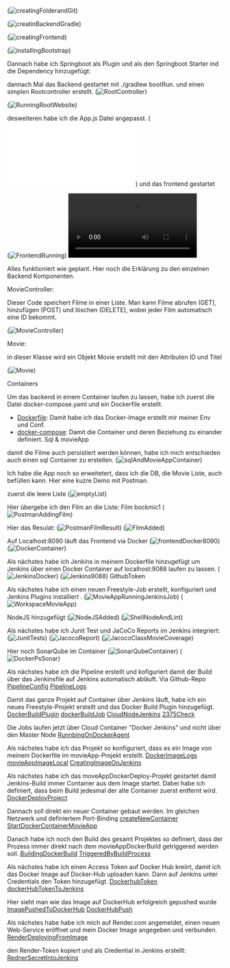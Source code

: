 

(![creatingFolderandGit](images/creatingFolderandGit.png))

(![creatinBackendGradle](images/creatinBackendGradle.png))

(![creatingFrontend](images/creatingFrontend.png))

(![installingBootstrap](images/installingBootstrap.png))

Dannach habe ich Springboot als Plugin und als den Springboot Starter ind die Dependency hinzugefügt:

dannach Mal das Backend gestartet mit ./gradlew bootRun. und einen simplen Rootcontroller erstellt.
(![RootController](images/RootController.png))

(![RunningRootWebsite](images/RunningRootWebsite.png))

desweiteren habe ich die App.js Datei angepasst. (![App.js](frontend/src/App.js)) und das frontend gestartet

(![FrontendRunning](images/FrontendRunning.png))
<video controls src="videos/ControllerWorking.mp4" title="Frontend Demonstration"></video>

Alles funktioniert wie geplant. Hier noch die Erklärung zu den einzelnen Backend Komponenten.

MovieController:

Dieser Code speichert Filme in einer Liste. Man kann Filme abrufen (GET), hinzufügen (POST) und löschen (DELETE), wobei jeder Film automatisch eine ID bekommt.

(![MovieController](images/MovieController.png))

Movie:

in dieser Klasse wird ein Objekt Movie erstellt mit den Attributen ID und Titel

(![Movie](images/Movie.png))



Containers

Um das backend in einem Container laufen zu lassen, habe ich zuerst die Datei docker-compose.yaml und ein Dockerfile erstellt.

- [Dockerfile](Dockerfile): Damit habe ich das Docker-Image erstellt mir meiner Env und Conf.
- [docker-compose](docker-compose.yaml): Damit die Container und deren Beziehung zu einander definiert. Sql & movieApp

damit die Filme auch persistiert werden können, habe ich mich entschieden auch einen sql Container zu erstellen.
(![sqlAndMovieAppContainer](images/sqlAndMovieAppContainer.png))


Ich habe die App noch so erweitetert, dass ich die DB, die Movie Liste, auch befüllen kann. Hier eine kuzre Demo mit Postman.

zuerst die leere Liste
(![emptyList](images/emptyList.png))

Hier übergebe ich den Film an die Liste: Film bockmic1
(![PostmanAddingFilm](images/PostmanAddingFilm.png))

Hier das Resulat:
(![PostmanFilmResult](images/PostmanFilmResult.png))
(![FilmAdded](images/FilmAdded.png))


Auf Localhost:8090 läuft das Frontend via Docker
(![frontendDocker8090](images/frontendDocker8090.png))
(![DockerContainer](images/DockerContainer.png))

Als nächstes habe ich Jenkins in meinem Dockerfile hinzugefügt um Jenkins über einen Docker Container auf localhost:9088 laufen zu lassen.
(![JenkinsDocker](images/JenkinsDocker.png))
(![Jenkins9088](images/Jenkins9088.png))
GithubToken

Als nächstes habe ich einen neuen Freestyle-Job erstellt, konfiguriert und Jenkins Plugins installiert .
(![MovieAppRunningJenkinsJob](images/MovieAppRunningJenkinsJob.png))
(![WorkspaceMovieApp](images/WorkspaceMovieApp.png))

NodeJS hinzugefügt
(![NodeJSAdded](images/NodeJSAdded.png))
(![ShellNodeAndLint](images/ShellNodeAndLint.png))




Als nächstes habe ich Junit Test und JaCoCo Reports im Jenkins integriert:
(![JunitTests](images/JunitTests.png))
(![JacocoReport](images/JacocoReport.png))
(![JacocoClassMovieCoverage](images/JacocoClassMovieCoverage.png))



Hier noch SonarQube im Container
(![SonarQubeContainer](images/SonarQubeContainer.png))
(![DockerPsSonar](images/DockerPsSonar.png))

Als nächstes habe ich die Pipeline erstellt und kofiguriert damit der Build über das Jenkinsfile auf Jenkins automatisch abläuft. Via Github-Repo
[PipelineConfig](Logs/PipelineConfig.txt)
[PipelineLogs](Logs/PipelineLogs.txt)

Damit das ganze Projekt auf Container über Jenkins läuft, habe ich ein neues Freestyle-Projekt erstellt und das Docker Build Plugin hinzugefügt.
[DockerBuildPlugin](images/DockerBuildPlugin.png)
[dockerBuildJob](images/dockerBuildJob.png)
[CloudNodeJenkins](images/CloudNodeJenkins.png)
[2375Check](images/2375Check.png)

Die Jobs laufen jetzt über Cloud Container "Docker Jenkins" und nicht über den Master Node
[RunnbingOnDockerAgent](images/RunnbingOnDockerAgent.png)



Als nächstes habe ich das Projekt so konfiguriert, dass es ein Image von meinem Dockerfile im movieApp-Projekt erstellt.
[DockerImageLogs](Logs/DockerImageLogs.txt)
[movieAppImageLocal](images/movieAppImageLocal.png)
[CreatingImageOnJenkins](images/CreatingImageOnJenkins.png)


Als nächstes habe ich das moveAppDockerDeploy-Projekt gestartet damit Jenkins-Build immer Container aus dem  Image startet. 
Dabei habe ich definiert, dass beim Build jedesmal der alte Container zuerst entfernt wird.
[DockerDeployProject](images/DockerDeployProject.png)

Dannach soll direkt ein neuer Container gebaut werden. Im gleichen Netzwerk und definiertem Port-Binding
[createNewContainer](images/createNewContainer.png)
[StartDockerContainerMovieApp](images/StartDockerContainerMovieApp.png)

Danach habe ich noch den Build des gesamt Projektes so definiert, dass der Prozess immer direkt nach dem movieAppDockerBuild getriggered werden soll.
[BuildingDockerBuild](images/BuildingDockerBuild.png)
[TriggeredByBuildProcess](images/TriggeredByBuildProcess.png)

Als nächstes habe ich einen Access Token auf Docker Hub kreiirt, damit ich das Docker Image auf Docker-Hub uploaden kann. Dann auf Jenkins unter Credentials den Token hinzugefügt.
[DockerhubToken](images/DockerhubToken.png)
[dockerHubTokenToJenkins](images/dockerHubTokenToJenkins.png)

Hier sieht man wie das Image auf DockerHub erfolgreich gepushed wurde
[ImagePushedToDockerHub](Logs/ImagePushedToDockerHub.txt)
[DockerHubPush](images/DockerHubPush.png)

Als nächstes habe habe ich mich auf Render.com angemeldet, einen neuen Web-Service eröffnet und mein Docker Image angegeben und verbunden.
[RenderDeployingFromImage](images/RenderDeployingFromImage.png)

den Render-Token kopiert und als Credential in Jenkins erstellt:
[RednerSecretIntoJenkins](images/RednerSecretIntoJenkins.png)






